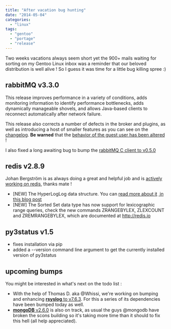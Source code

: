 ```yaml
---
title: "After vacation bug hunting"
date: "2014-05-04"
categories: 
  - "linux"
tags: 
  - "gentoo"
  - "portage"
  - "release"
---
```


Two weeks vacations always seem short yet the 900+ mails waiting for sorting on my Gentoo Linux inbox was a reminder that our beloved distribution is well alive ! So I guess it was time for a little bug killing spree :)

## rabbitMQ v3.3.0

This release improves performance in a variety of conditions, adds monitoring information to identify performance bottlenecks, adds dynamically manageable shovels, and allows Java-based clients to reconnect automatically after network failure.

This release also corrects a number of defects in the broker and plugins, as well as introducing a host of smaller features as you can see on the [changelog](http://www.rabbitmq.com/release-notes/README-3.3.0.txt). **Be warned** that the [behavior of the guest user has been altered](http://www.rabbitmq.com/access-control.html) !

I also fixed a long awaiting bug to bump the [rabbitMQ C client to v0.5.0](https://bugs.gentoo.org/show_bug.cgi?id=480962)

## redis v2.8.9

Johan Bergström is as always doing a great and helpful job and is [actively working on redis](https://bugs.gentoo.org/show_bug.cgi?id=508456), thanks mate !

- [NEW] The HyperLogLog data structure. You can [read more about it](http://antirez.com/news/75) [ in this blog post](http://antirez.com/news/75)
- [NEW] The Sorted Set data type has now support for lexicographic range queries, check the new commands ZRANGEBYLEX, ZLEXCOUNT and ZREMRANGEBYLEX, which are documented at http://redis.io

## py3status v1.5

- fixes installation via pip
- added a --version command line argument to get the currently installed version of py3status

## upcoming bumps

You might be interested in what's next on the todo list :

- With the help of Thomas D. aka @Whissi, we're working on bumping and enhancing [**rsyslog** to v7.6.3](https://bugs.gentoo.org/show_bug.cgi?id=501988). For this a series of its dependencies have been bumped today as well.
- [**mongoDB** v2.6.0](https://bugs.gentoo.org/show_bug.cgi?id=508190) is also on track, as usual the guys @mongodb have broken the scons building so it's taking more time than it should to fix this hell (all help appreciated).
